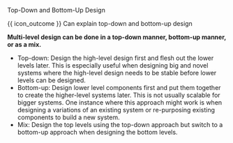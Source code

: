 <span id="title">Top-Down and Bottom-Up Design</span>

<span id="prereqs"><panel src="../../multilevelDesign/what/unit-inElsewhere-asFlat.md" boilerplate header="%%{{ icon_prereq }} Design → Design Approaches → Multi-Level Design → What%%" popup-url="{{ baseUrl }}/designApproaches/multilevelDesign/what" /></span>


<span id="outcomes">{{ icon_outcome }} Can explain top-down and bottom-up design</span>

<div id="body">

**Multi-level design can be done in a top-down manner, bottom-up manner, or as a mix.**
* Top-down: Design the high-level design first and flesh out the lower levels later. This is especially useful when designing big and novel systems where the high-level design needs to be stable before lower levels can be designed.
* Bottom-up: Design lower level components first and put them together to create the higher-level systems later. This is not usually scalable for bigger systems. One instance where this approach might work is when designing a variations of an existing system or re-purposing existing components to build a new system.
* Mix: Design the top levels using the top-down approach but switch to a bottom-up approach when designing the bottom levels. 

</div>

<div id="extras">

<include src="exercises.md" />

</div>